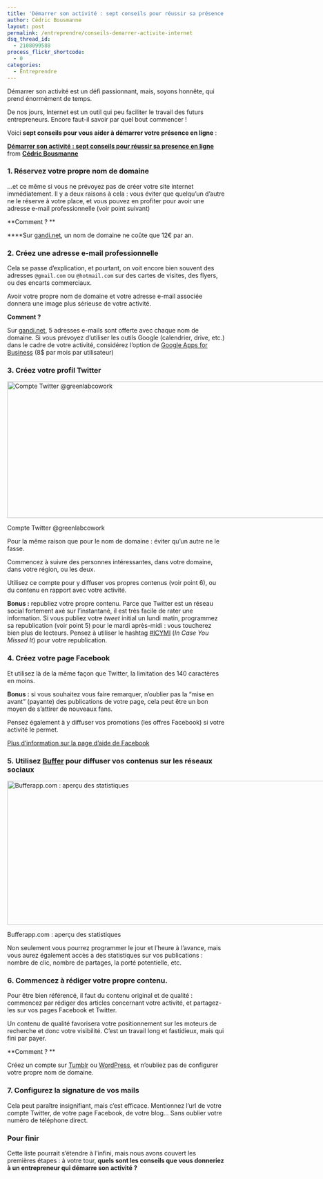 ```yaml
---
title: 'Démarrer son activité : sept conseils pour réussir sa présence en ligne'
author: Cédric Bousmanne
layout: post
permalink: /entreprendre/conseils-demarrer-activite-internet
dsq_thread_id:
  - 2108099588
process_flickr_shortcode:
  - 0
categories:
  - Entreprendre
---
```

Démarrer son activité est un défi passionnant, mais, soyons honnête, qui prend énormément de temps.

De nos jours, Internet est un outil qui peu faciliter le travail des futurs entrepreneurs. Encore faut-il savoir par quel bout commencer !

Voici **sept conseils pour vous aider à démarrer votre présence en ligne** :

<div style="margin-bottom:5px">
  <strong> <a href="//www.slideshare.net/cedricbousmanne/dmarrer-son-activit-sept-conseils-pour-russir-sa-presence-en-ligne" title="Démarrer son activité : sept conseils pour réussir sa presence en ligne" target="_blank">Démarrer son activité : sept conseils pour réussir sa presence en ligne</a> </strong> from <strong><a href="//www.slideshare.net/cedricbousmanne" target="_blank">Cédric Bousmanne</a></strong>
</div>

### 1. Réservez votre propre nom de domaine

&#8230;et ce même si vous ne prévoyez pas de créer votre site internet immédiatement. Il y a deux raisons à cela : vous éviter que quelqu&#8217;un d&#8217;autre ne le réserve à votre place, et vous pouvez en profiter pour avoir une adresse e-mail professionnelle (voir point suivant)

**Comment ? **

****Sur [gandi.net][1], un nom de domaine ne coûte que 12€ par an.

### 2. Créez une adresse e-mail professionnelle

Cela se passe d&#8217;explication, et pourtant, on voit encore bien souvent des adresses `@gmail.com` ou `@hotmail.com` sur des cartes de visites, des flyers, ou des encarts commerciaux.

Avoir votre propre nom de domaine et votre adresse e-mail associée donnera une image plus sérieuse de votre activité.

**Comment ?**

Sur [gandi.net][1], 5 adresses e-mails sont offerte avec chaque nom de domaine. Si vous prévoyez d&#8217;utiliser les outils Google (calendrier, drive, etc.) dans le cadre de votre activité, considérez l&#8217;option de [Google Apps for Business][2] (8$ par mois par utilisateur)

### 3. Créez votre profil Twitter

<div id="attachment_40" style="width: 851px" class="wp-caption alignnone">
  <a href="/wp-content/uploads/2014/01/Capture-d’écran-2014-01-17-à-09.21.15.png"><img class="size-full wp-image-40" alt="Compte Twitter @greenlabcowork" src="/wp-content/uploads/2014/01/Capture-d’écran-2014-01-17-à-09.21.15.png" width="841" height="316" data-wp-pid="40" /></a>
  
  <p class="wp-caption-text">
    Compte Twitter @greenlabcowork
  </p>
</div>

Pour la même raison que pour le nom de domaine : éviter qu&#8217;un autre ne le fasse.

Commencez à suivre des personnes intéressantes, dans votre domaine, dans votre région, ou les deux.

Utilisez ce compte pour y diffuser vos propres contenus (voir point 6), ou du contenu en rapport avec votre activité.

**Bonus :** republiez votre propre contenu. Parce que Twitter est un réseau social fortement axé sur l&#8217;instantané, il est très facile de rater une information. Si vous publiez votre *tweet* initial un lundi matin, programmez sa republication (voir point 5) pour le mardi après-midi : vous toucherez bien plus de lecteurs. Pensez à utiliser le hashtag [#ICYMI][3] (*In Case You Missed It*) pour votre republication.

### 4. Créez votre page Facebook

Et utilisez là de la même façon que Twitter, la limitation des 140 caractères en moins.

**Bonus :** si vous souhaitez vous faire remarquer, n&#8217;oublier pas la &#8220;mise en avant&#8221; (payante) des publications de votre page, cela peut être un bon moyen de s&#8217;attirer de nouveaux fans.

Pensez également à y diffuser vos promotions (les offres Facebook) si votre activité le permet.

[Plus d&#8217;information sur la page d&#8217;aide de Facebook][4]

### 5. Utilisez [Buffer][5] pour diffuser vos contenus sur les réseaux sociaux

<div id="attachment_43" style="width: 764px" class="wp-caption alignnone">
  <a href="/wp-content/uploads/2014/01/Capture-d’écran-2014-01-17-à-09.24.42.png"><img class="size-full wp-image-43" alt="Bufferapp.com : aperçu des statistiques" src="/wp-content/uploads/2014/01/Capture-d’écran-2014-01-17-à-09.24.42.png" width="754" height="333" data-wp-pid="43" /></a>
  
  <p class="wp-caption-text">
    Bufferapp.com : aperçu des statistiques
  </p>
</div>

Non seulement vous pourrez programmer le jour et l&#8217;heure à l&#8217;avance, mais vous aurez également accès a des statistiques sur vos publications : nombre de clic, nombre de partages, la porté potentielle, etc.

### 6. Commencez à rédiger votre propre contenu.

Pour être bien référencé, il faut du contenu original et de qualité : commencez par rédiger des articles concernant votre activité, et partagez-les sur vos pages Facebook et Twitter.

Un contenu de qualité favorisera votre positionnement sur les moteurs de recherche et donc votre visibilité. C&#8217;est un travail long et fastidieux, mais qui fini par payer.

**Comment ? **

Créez un compte sur [Tumblr][6] ou [WordPress][7], et n&#8217;oubliez pas de configurer votre propre nom de domaine.

### 7. Configurez la signature de vos mails

Cela peut paraître insignifiant, mais c&#8217;est efficace. Mentionnez l&#8217;url de votre compte Twitter, de votre page Facebook, de votre blog&#8230; Sans oublier votre numéro de téléphone direct.

### Pour finir

Cette liste pourrait s&#8217;étendre à l&#8217;infini, mais nous avons couvert les premières étapes : à votre tour, **quels sont les conseils que vous donneriez à un entrepreneur qui démarre son activité ?**

&nbsp;

 [1]: http://www.gandi.net/
 [2]: http://www.google.be/intx/fr/enterprise/apps/business/
 [3]: https://twitter.com/search?q=%23ICYMI&src=hash
 [4]: https://www.facebook.com/business/products/ads
 [5]: http://bufferapp.com
 [6]: http://www.tumblr.com
 [7]: http://fr.wordpress.com